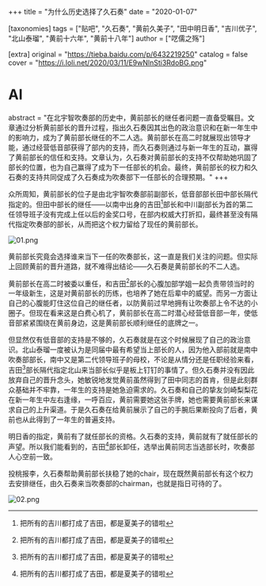 +++
title = "为什么历史选择了久石奏"
date = "2020-01-07"

[taxonomies]
tags = ["贴吧", "久石奏", "黄前久美子", "田中明日香", "吉川优子", "北山泰瑠", "黄前十六年", "黄前十八年"]
author = ["呓儒之殇"]

[extra]
original = "https://tieba.baidu.com/p/6432219250"
catalog = false
cover = "https://i.loli.net/2020/03/11/E9wNlnSti3RdoBG.png"
# AI 
abstract = "在北宇智吹奏部的历史中，黄前部长的继任者问题一直备受瞩目。文章通过分析黄前部长的晋升过程，指出久石奏因其出色的政治意识和在新一年生中的影响力，成为了黄前部长继任的不二人选。黄前部长在高二时就展现出领导才能，通过经营低音部获得了部内的支持，而久石奏则通过与新一年生的互动，赢得了黄前部长的信任和支持。文章认为，久石奏对黄前部长的支持不仅帮助她巩固了部长的位置，也为自己赢得了成为下一任部长的机会。最终，黄前部长的权力和久石奏的支持共同促成了久石奏成为吹奏部下一任部长的合理预期。"
+++

众所周知，黄前部长的位子是由北宇智吹奏部前副部长，低音部部长田中部长隔代指定的。但田中部长的继任——以南中出身的吉田[^1]部长和中川副部长为首的第二任领导班子没有完成上任以后的金奖口号，在部内权威大打折扣，最终甚至没有隔代指定吹奏部的部长，从而把这个权力留给了现任的黄前部长。

![01.png](https://i.loli.net/2020/03/11/E9wNlnSti3RdoBG.png)

黄前部长究竟会选择谁来当下一任的吹奏部长，这一直是我们关注的问题。但实际上回顾黄前的晋升道路，就不难得出结论——久石奏是黄前部长的不二人选。

黄前部长在高二时被委以重任，和吉田[^1]部长的心腹加部学姐一起负责带领当时的一年级新生，这是对黄前部长的历练，也培养了她在后辈中的威望。而另一方面让自己的心腹能盯住这位自己的继任者，以防黄前过早地拥有让吹奏部上令不达的小圈子。但现在看来这是白费心机了，黄前部长在高二时潜心经营低音部一年，使低音部紧紧围绕在黄前身边，这是黄前部长顺利继任的底牌之一。

但显然仅有低音部的支持是不够的，久石奏就是在这个时候展现了自己的政治意识。北山泰瑠一度被认为是同届中最有希望当上部长的人，因为他入部前就是南中吹奏部部长，南中又是第二代领导班子的母校，不论是从情分还是任职经验来看，吉田[^1]部长隔代指定北山来当部长似乎是板上钉钉的事情了。但久石奏并没有因此放弃自己的晋升念头，她敏锐地发觉黄前虽然得到了田中同志的首肯，但是此刻群众基础并不牢靠，一年生的支持是她急迫需求的。久石奏和自己的挚友剑崎梨梨花在新一年生中左右逢缘，一呼百应，黄前需要她这张手牌，她也需要黄前部长来谋求自己的上升渠道。于是久石奏在给黄前展示了自己的手腕后果断投向了后者，黄前也从此得到了一年生的普遍支持。

明日香的指定，黄前有了就任部长的资格。久石奏的支持，黄前就有了就任部长的声望。所以我们能看到的，吉田[^1]部长卸任，选举出黄前同志当选部长时，吹奏部人心空前一致。

投桃报李，久石奏帮助黄前部长扶稳了她的chair，现在既然黄前部长有这个权力去安排继任，由久石奏来当吹奏部的chairman，也就是指日可待的了。

![02.png](https://i.loli.net/2020/03/11/DS8lKOJuURXiT6m.png)

[^1]: 把所有的吉川都打成了吉田，都是夏美子的错啦
